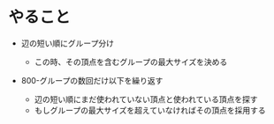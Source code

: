 # やること

- 辺の短い順にグループ分け
  - この時、その頂点を含むグループの最大サイズを決める

- 800-グループの数回だけ以下を繰り返す
  - 辺の短い順にまだ使われていない頂点と使われている頂点を探す
  - もしグループの最大サイズを超えていなければその頂点を採用する